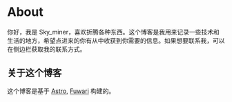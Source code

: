 # About

你好，我是 Sky_miner，喜欢折腾各种东西。这个博客是我用来记录一些技术和生活的地方，希望点进来的你有从中收获到你需要的信息。如果想要联系我，可以在侧边栏获取我的联系方式。

## 关于这个博客

这个博客是基于 [Astro](https://astro.build), [Fuwari](https://github.com/Skyminers/fuwari-blog) 构建的。
